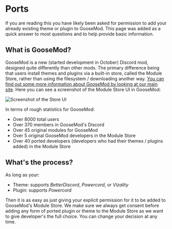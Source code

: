 # Ports

If you are reading this you have likely been asked for permission to add your already existing theme or plugin to GooseMod. This page was added as a quick answer to most questions and to help provide basic information.


## What is GooseMod?

GooseMod is a new (started development in October) Discord mod, designed quite differently than other mods. The primary difference being that users install themes and plugins via a built-in store, called the Module Store, rather than using the filesystem / downloading another way. [You can find out some more information about GooseMod by looking at our main site](https://goosemod.com). Here you can see a screenshot of the Module Store UI in GooseMod:

![Screenshot of the Store UI](https://media.discordapp.net/attachments/756146058924392545/850700371932610560/unknown.png)


In terms of rough statistics for GooseMod:
  - Over 8000 total users
  - Over 370 members in GooseMod's Discord
  - Over 45 original modules for GooseMod
  - Over 5 original GooseMod developers in the Module Store
  - Over 40 ported developers (developers who had their themes / plugins added) in the Module Store


## What's the process?

As long as your:
 - Theme: supports *BetterDiscord*, *Powercord*, or *Vizality*
 - Plugin: supports *Powercord*

Then it is as easy as just giving your explicit permission for it to be added to GooseMod's Module Store. We make sure we always get consent before adding any form of ported plugin or theme to the Module Store as we want to give developer's the full choice. You can change your decision at any time.
